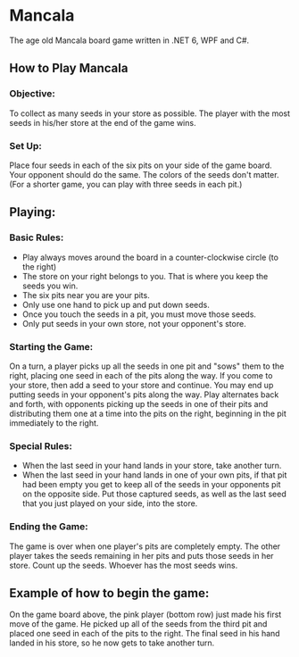 # Mancala

The age old Mancala board game written in .NET 6, WPF and C#.

## How to Play Mancala

### Objective:
To collect as many seeds in your store as possible. The player with the most seeds in
his/her store at the end of the game wins.

### Set Up:
Place four seeds in each of the six pits on your side of the game board. Your opponent
should do the same. The colors of the seeds don't matter. (For a shorter game, you can play with
three seeds in each pit.)

## Playing:

### Basic Rules:
* Play always moves around the board in a counter-clockwise circle (to the right)
* The store on your right belongs to you. That is where you keep the seeds you win.
* The six pits near you are your pits.
* Only use one hand to pick up and put down seeds.
* Once you touch the seeds in a pit, you must move those seeds.
* Only put seeds in your own store, not your opponent's store.

### Starting the Game:
On a turn, a player picks up all the seeds in one pit and "sows" them to the right, placing one
seed in each of the pits along the way. If you come to your store, then add a seed to your store
and continue. You may end up putting seeds in your opponent's pits along the way.
Play alternates back and forth, with opponents picking up the seeds in one of their pits and
distributing them one at a time into the pits on the right, beginning in the pit immediately to the
right.

### Special Rules:
* When the last seed in your hand lands in your store, take another turn.
* When the last seed in your hand lands in one of your own pits, if that pit had been empty you
get to keep all of the seeds in your opponents pit on the opposite side. Put those captured seeds,
as well as the last seed that you just played on your side, into the store.

### Ending the Game:
The game is over when one player's pits are completely empty. The other player takes the seeds
remaining in her pits and puts those seeds in her store. Count up the seeds. Whoever has the most
seeds wins.

## Example of how to begin the game:
On the game board above, the pink player (bottom row) just made his first move of the game. He
picked up all of the seeds from the third pit and placed one seed in each of the pits to the right.
The final seed in his hand landed in his store, so he now gets to take another turn.